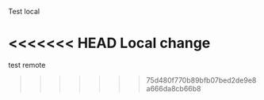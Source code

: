 Test local

<<<<<<< HEAD
Local change
=======
test remote
>>>>>>> 75d480f770b89bfb07bed2de9e8a666da8cb66b8
